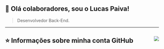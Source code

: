 ## 💜 Olá colaboradores, sou o <strong>Lucas Paiva!</strong>

> Desenvolvedor Back-End.
----
## ⭐ Informações sobre minha conta GitHub<img align='right' src="https://github-readme-stats.vercel.app/api?username=PaivaTradeUp&show_icons=true&title_color=783c00&text_color=af552e&icon_color=783c00&bg_color=f8efd4&cache_seconds=2300">
